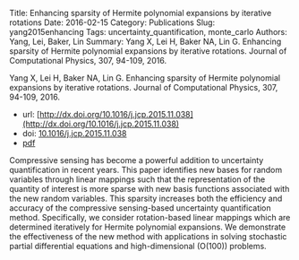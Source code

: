 Title: Enhancing sparsity of Hermite polynomial expansions by iterative rotations
Date: 2016-02-15
Category: Publications
Slug: yang2015enhancing
Tags: uncertainty_quantification, monte_carlo
Authors: Yang, Lei, Baker, Lin
Summary: Yang X, Lei H, Baker NA, Lin G. Enhancing sparsity of Hermite polynomial expansions by iterative rotations. Journal of Computational Physics, 307, 94-109, 2016. 

Yang X, Lei H, Baker NA, Lin G. Enhancing sparsity of Hermite polynomial expansions by iterative rotations. Journal of Computational Physics, 307, 94-109, 2016. 

* url: [http://dx.doi.org/10.1016/j.jcp.2015.11.038](http://dx.doi.org/10.1016/j.jcp.2015.11.038)
* doi: [10.1016/j.jcp.2015.11.038](http://dx.doi.org/10.1016/j.jcp.2015.11.038)
* [pdf](http://sobolevnrm.github.io/papers/yang2015enhancing.pdf)

Compressive sensing has become a powerful addition to uncertainty quantification in recent years. This paper identifies new bases for random variables through linear mappings such that the representation of the quantity of interest is more sparse with new basis functions associated with the new random variables. This sparsity increases both the efficiency and accuracy of the compressive sensing-based uncertainty quantification method. Specifically, we consider rotation-based linear mappings which are determined iteratively for Hermite polynomial expansions. We demonstrate the effectiveness of the new method with applications in solving stochastic partial differential equations and high-dimensional (O(100)) problems.
